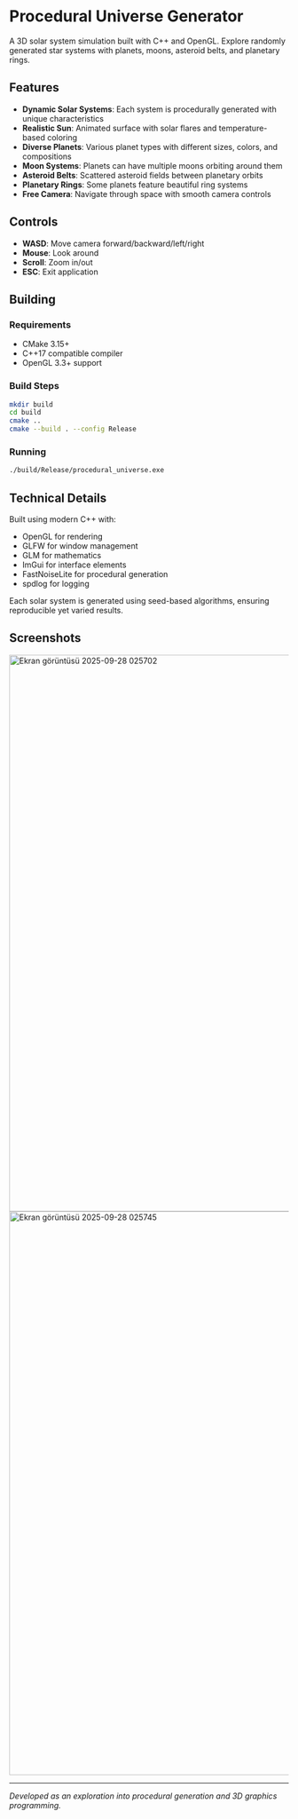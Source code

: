 # Procedural Universe Generator

A 3D solar system simulation built with C++ and OpenGL. Explore randomly generated star systems with planets, moons, asteroid belts, and planetary rings.

## Features

- **Dynamic Solar Systems**: Each system is procedurally generated with unique characteristics
- **Realistic Sun**: Animated surface with solar flares and temperature-based coloring
- **Diverse Planets**: Various planet types with different sizes, colors, and compositions
- **Moon Systems**: Planets can have multiple moons orbiting around them
- **Asteroid Belts**: Scattered asteroid fields between planetary orbits
- **Planetary Rings**: Some planets feature beautiful ring systems
- **Free Camera**: Navigate through space with smooth camera controls

## Controls

- **WASD**: Move camera forward/backward/left/right
- **Mouse**: Look around
- **Scroll**: Zoom in/out
- **ESC**: Exit application

## Building

### Requirements
- CMake 3.15+
- C++17 compatible compiler
- OpenGL 3.3+ support

### Build Steps
```bash
mkdir build
cd build
cmake ..
cmake --build . --config Release
```

### Running
```bash
./build/Release/procedural_universe.exe
```

## Technical Details

Built using modern C++ with:
- OpenGL for rendering
- GLFW for window management
- GLM for mathematics
- ImGui for interface elements
- FastNoiseLite for procedural generation
- spdlog for logging

Each solar system is generated using seed-based algorithms, ensuring reproducible yet varied results.

## Screenshots

<img width="1917" height="1003" alt="Ekran görüntüsü 2025-09-28 025702" src="https://github.com/user-attachments/assets/c0ebe88f-36f1-448e-a058-a11d093a3cc5" />

<img width="1901" height="1016" alt="Ekran görüntüsü 2025-09-28 025745" src="https://github.com/user-attachments/assets/145dd6ef-ec47-4cd5-821d-af4db009120c" />



---

*Developed as an exploration into procedural generation and 3D graphics programming.*

